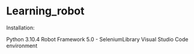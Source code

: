 # Learning_robot


Installation:

Python 3.10.4
Robot Framework 5.0 - SeleniumLibrary
Visual Studio Code environment
